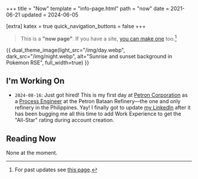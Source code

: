 +++
title = "Now"
template = "info-page.html"
path = "now"
date = 2021-06-21
updated = 2024-06-05 

[extra]
katex = true
quick_navigation_buttons = false
+++

> This is a **"now page"**. If you have a site, [you can make one](http://nownownow.com/about) too.[^1]

{{ dual_theme_image(light_src="/img/day.webp", dark_src="/img/night.webp", alt="Sunrise and sunset background in Pokemon RSE", full_width=true) }}

<!-- {{ full_width_image(src="/img/sunrise-sunset.gif", alt="Sunrise and sunset background in Pokemon RSE") }} -->

<!-- > Also check out [**howis.jskherman.com**](https://howis.jskherman.com) for some stats and the [gists](@/gists/_index.md) section for other stuff. -->


## I'm Working On

+ `2024-08-16`: Just got hired! This is my first day at [Petron Corporation](https://www.petron.com/who-we-are/) as a [Process Engineer](https://web.archive.org/web/20240808030756/https://careers.sanmiguel.com.ph/job/Limay%2C-Bataan-%28ADC1%29-Process-Engineer/1106946301/) at the Petron Bataan Refinery—the one and only refinery in the Philippines. Yay! I finally got to update [my LinkedIn](https://www.linkedin.com/in/jskherman/) after it has been bugging me all this time to add Work Experience  to get the "All-Star" rating during account creation.

## Reading Now

None at the moment.

<!--
## Curated Links

<iframe style="border: 0; width: 100%; height: 650px; margin-bottom: 1em;" allowfullscreen frameborder="0" src="https://raindrop.io/jskherman/a-34884779/embed/theme=auto&hide=note%2Cexcerpt&sort=-created"></iframe>
-->

<!-- footnotes -->

[^1]: For past updates see [this page](@/pages/past.md).

